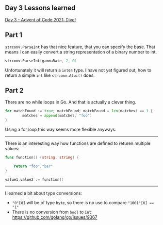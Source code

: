 ## Day 3 Lessons learned

[Day 3 - Advent of Code 2021: Dive!](https://adventofcode.com/2021/day/3)

## Part 1

`strconv.ParseInt` has that nice feature, that you can specify the base. That means I can easily convert a string representation of a binary number to int.

```go
strconv.ParseInt(gammaRate, 2, 0)
```

Unfortunately it will return a `int64` type. I have not yet figured out, how to return a simple `int` like `strconv.Atoi()` does.

## Part 2

There are no while loops in Go. And that is actually a clever thing.

```go
for matchFound := true; matchFound; matchFound = len(matches) == 1 {
		matches = append(matches, "foo")
}
```

Using a for loop this way seems more flexible anyways.

---
 
 There is an interesting way how functions are defined to returen multiple values:

 ```go
 func function() (string, string) {

     return "foo","bar"
 }

 value1,value2 := function()
 ```
 
 ---

I learned a bit about type conversions:

- `"0"[0]` will be of type `byte`, so there is no use to compare `"1001"[0] == "1"`
- There is no conversion from `bool` to `int`: https://github.com/golang/go/issues/9367